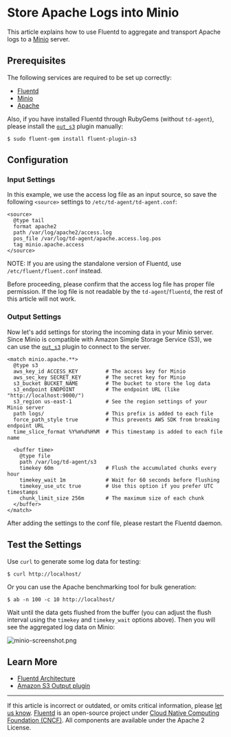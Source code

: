 # Store Apache Logs into Minio

This article explains how to use Fluentd to aggregate and transport
Apache logs to a [Minio](https://www.minio.io) server.


## Prerequisites

The following services are required to be set up correctly:

-   [Fluentd](/overview/installation.md)
-   [Minio](https://minio.io/download/)
-   [Apache](https://httpd.apache.org/)

Also, if you have installed Fluentd through RubyGems (without
`td-agent`), please install the [`out_s3`](/plugins/output/s3.md) plugin manually:

```
$ sudo fluent-gem install fluent-plugin-s3
```


## Configuration


### Input Settings

In this example, we use the access log file as an input source, so save
the following `<source>` settings to `/etc/td-agent/td-agent.conf`:

```
<source>
  @type tail
  format apache2
  path /var/log/apache2/access.log
  pos_file /var/log/td-agent/apache.access.log.pos
  tag minio.apache.access
</source>
```

NOTE: If you are using the standalone version of Fluentd, use
`/etc/fluent/fluent.conf` instead.

Before proceeding, please confirm that the access log file has proper
file permission. If the log file is not readable by the
`td-agent`/`fluentd`, the rest of this article will not work.


### Output Settings

Now let's add settings for storing the incoming data in your Minio
server. Since Minio is compatible with Amazon Simple Storage Service
(S3), we can use the [`out_s3`](/plugins/output/s3.md) plugin to connect to the server.

```
<match minio.apache.**>
  @type s3
  aws_key_id ACCESS_KEY         # The access key for Minio
  aws_sec_key SECRET_KEY        # The secret key for Minio
  s3_bucket BUCKET_NAME         # The bucket to store the log data
  s3_endpoint ENDPOINT          # The endpoint URL (like "http://localhost:9000/")
  s3_region us-east-1           # See the region settings of your Minio server
  path logs/                    # This prefix is added to each file
  force_path_style true         # This prevents AWS SDK from breaking endpoint URL
  time_slice_format %Y%m%d%H%M  # This timestamp is added to each file name

  <buffer time>
    @type file
    path /var/log/td-agent/s3
    timekey 60m                 # Flush the accumulated chunks every hour
    timekey_wait 1m             # Wait for 60 seconds before flushing
    timekey_use_utc true        # Use this option if you prefer UTC timestamps
    chunk_limit_size 256m       # The maximum size of each chunk
  </buffer>
</match>
```

After adding the settings to the conf file, please restart the Fluentd daemon.


## Test the Settings

Use `curl` to generate some log data for testing:

```
$ curl http://localhost/
```

Or you can use the Apache benchmarking tool for bulk generation:

```
$ ab -n 100 -c 10 http://localhost/
```

Wait until the data gets flushed from the buffer (you can adjust the
flush interval using the `timekey` and `timekey_wait` options above).
Then you will see the aggregated log data on Minio:

![minio-screenshot.png](/images/minio-screenshot.png)


## Learn More

-   [Fluentd Architecture](http://www.fluentd.org/architecture)
-   [Amazon S3 Output plugin](/plugins/output/s3.md)


------------------------------------------------------------------------

If this article is incorrect or outdated, or omits critical information, please
[let us know](https://github.com/fluent/fluentd-docs-gitbook/issues?state=open).
[Fluentd](http://www.fluentd.org/) is an open-source project under
[Cloud Native Computing Foundation (CNCF)](https://cncf.io/). All components are
available under the Apache 2 License.
